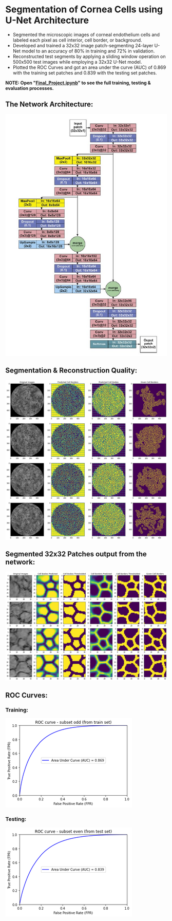# Segmentation of Cornea Cells using U-Net Architecture
- Segmented the microscopic images of corneal endothelium cells and labeled each pixel as cell interior, cell border, or background.
- Developed and trained a 32x32 image patch-segmenting 24-layer U-Net model to an accuracy of 80% in training and 72% in validation.
- Reconstructed test segments by applying a sliding window operation on 500x500 test images while employing a 32x32 U-Net model.
- Plotted the ROC Curves and got an area under the curve (AUC) of 0.869 with the training set patches and 0.839 with the testing set patches.

**NOTE: Open "[Final_Project.ipynb](Final_Project.ipynb)" to see the full training, testing & evaluation processes.**

## The Network Architecture:
![U-Net_Network](/screenshots/network.jpg?raw=true "U-Net Network")

## Segmentation & Reconstruction Quality:
![Segmentation_Quality](/screenshots/segmentation_quality.png?raw=true "Segmentation Quality")

## Segmented 32x32 Patches output from the network:
![Segmented_Patches](/screenshots/segmented_patches.png?raw=true "Segmented Patches")

## ROC Curves:
### Training:
![ROC_Training](/screenshots/ROC_Curve_training.png?raw=true "ROC Training")
### Testing:
![ROC_Testing](/screenshots/ROC_Curve_testing.png?raw=true "ROC Testing")
